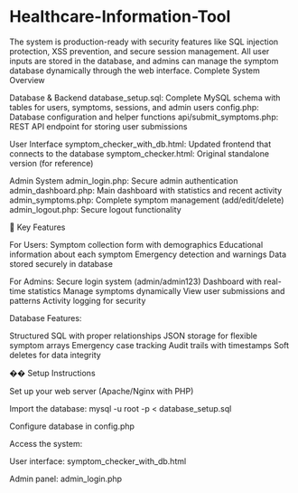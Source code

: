 # Healthcare-Information-Tool
The system is production-ready with security features like SQL injection protection, XSS prevention, and secure session management. All user inputs are stored in the database, and admins can manage the symptom database dynamically through the web interface.
Complete System Overview

Database & Backend
database_setup.sql: Complete MySQL schema with tables for users, symptoms, sessions, and admin users
config.php: Database configuration and helper functions
api/submit_symptoms.php: REST API endpoint for storing user submissions

User Interface
symptom_checker_with_db.html: Updated frontend that connects to the database
symptom_checker.html: Original standalone version (for reference)

Admin System
admin_login.php: Secure admin authentication
admin_dashboard.php: Main dashboard with statistics and recent activity
admin_symptoms.php: Complete symptom management (add/edit/delete)
admin_logout.php: Secure logout functionality

🚀 Key Features

For Users:
Symptom collection form with demographics
Educational information about each symptom
Emergency detection and warnings
Data stored securely in database

For Admins:
Secure login system (admin/admin123)
Dashboard with real-time statistics
Manage symptoms dynamically
View user submissions and patterns
Activity logging for security

Database Features:

Structured SQL with proper relationships
JSON storage for flexible symptom arrays
Emergency case tracking
Audit trails with timestamps
Soft deletes for data integrity

�� Setup Instructions

Set up your web server (Apache/Nginx with PHP)

Import the database: mysql -u root -p < database_setup.sql

Configure database in config.php

Access the system:

User interface: symptom_checker_with_db.html

Admin panel: admin_login.php

